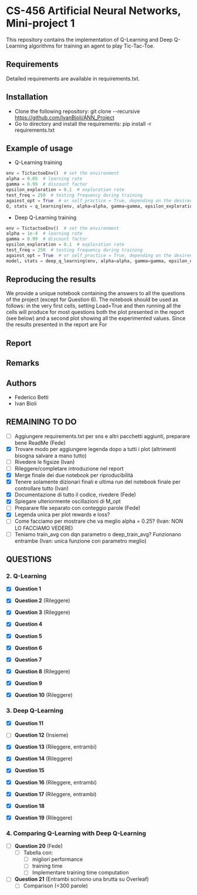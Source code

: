 # CS-456 Artificial Neural Networks, Mini-project 1
This repository contains the implementation of Q-Learning and Deep Q-Learning algorithms for training an agent to play Tic-Tac-Toe.

## Requirements
Detailed requirements are available in requirements.txt.
## Installation
- Clone the following repository: git clone --recursive https://github.com/IvanBioli/ANN_Project
- Go to directory and install the requirements: pip install -r requirements.txt
## Example of usage
- Q-Learning training
```python
env = TictactoeEnv()  # set the environment
alpha = 0.05  # learning rate
gamma = 0.99  # discount factor
epsilon_exploration = 0.1  # exploration rate
test_freq = 250  # testing frequency during training
against_opt = True  # or self_practice = True, depending on the desired training method (note that one of the two must be set, otherwise ValueError is raised)
Q, stats = q_learning(env, alpha=alpha, gamma=gamma, epsilon_exploration=epsilon_exploration, test_freq=test_freq, against_opt=against_opt)  # return Q-values and training stats
```

- Deep Q-Learning training

```python
env = TictactoeEnv()  # set the environment
alpha = 1e-4  # learning rate
gamma = 0.99  # discount factor
epsilon_exploration = 0.1  # exploration rate
test_freq = 250  # testing frequency during training
against_opt = True  # or self_practice = True, depending on the desired training method (note that one of the two must be set, otherwise ValueError is raised)
model, stats = deep_q_learning(env, alpha=alpha, gamma=gamma, epsilon_exploration=epsilon_exploration, test_freq=test_freq, against_opt=against_opt)  # return model network and training stats
```

## Reproducing the results
We provide a unique notebook containing the answers to all the questions of the project (except for Question 6). The notebook should be used as follows: in the very first cells, setting Load=True and then running all the cells will produce for most questions both the plot presented in the report (see below) and a second plot showing all the experimented values. Since the results presented in the report are For 
## Report 

## Remarks


## Authors
- Federico Betti
- Ivan Bioli

## REMAINING TO DO
- [ ] Aggiungere requirements.txt per sns e altri pacchetti aggiunti, preparare bene ReadMe (Fede)
- [x] Trovare modo per aggiungere legenda dopo a tutti i plot (altrimenti bisogna salvare a mano tutto)
- [ ] Rivedere le figsize (Ivan)
- [ ] Rileggere/completare introduzione nel report
- [x] Merge finale dei due notebook per riproducibilità
- [x] Tenere solamente dizionari finali e ultima run del notebook finale per controllare tutto (Ivan)
- [x] Documentazione di tutto il codice, rivedere (Fede)
- [x] Spiegare ulteriormente oscillazioni di M_opt
- [ ] Preparare file separato con conteggio parole (Fede)
- [x] Legenda unica per plot rewards e loss?
- [ ] Come facciamo per mostrare che va meglio alpha = 0.25? (Ivan: NON LO FACCIAMO VEDERE)
- [ ] Teniamo train_avg con dqn parametro o deep_train_avg? Funzionano entrambe (Ivan: unica funzione con parametro meglio)

## QUESTIONS
### 2. Q-Learning

- [x] **Question 1**

- [x] **Question 2** (Rileggere)

- [x] **Question 3** (Rileggere)

- [x] **Question 4**
  
- [x] **Question 5**

- [x] **Question 6**

- [x] **Question 7** 

- [x] **Question 8** (Rileggere)
 
- [x] **Question 9**

- [x] **Question 10** (Rileggere)

### 3. Deep Q-Learning

- [x] **Question 11**

- [ ] **Question 12** (Insieme)
  
- [x] **Question 13** (Rileggere, entrambi)

- [x] **Question 14** (Rileggere)

- [x] **Question 15**

- [x] **Question 16** (Rileggere, entrambi)

- [x] **Question 17** (Rileggere, entrambi)

- [x] **Question 18**

- [x] **Question 19** (Rileggere)

### 4. Comparing Q-Learning with Deep Q-Learning
- [ ] **Question 20** (Fede)
  - [ ] Tabella con: 
    - [ ] migliori performance
    - [ ] training time 
    - [ ] Implementare training time computation

- [ ] **Question 21** (Entrambi scrivono una brutta su Overleaf)
  - [ ] Comparison (<300 parole)
